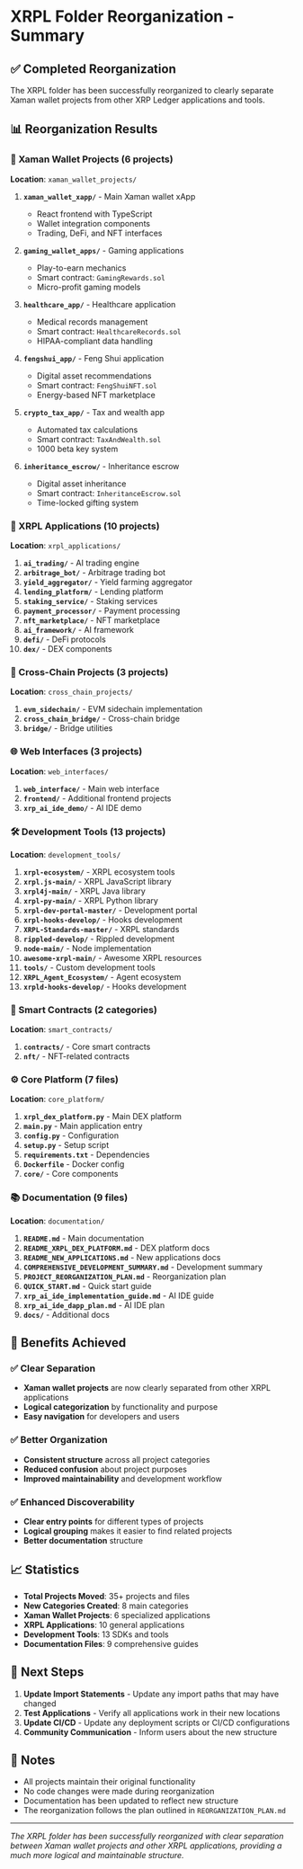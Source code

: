 # XRPL Folder Reorganization - Summary

## ✅ Completed Reorganization

The XRPL folder has been successfully reorganized to clearly separate Xaman wallet projects from other XRP Ledger applications and tools.

## 📊 Reorganization Results

### 🏦 Xaman Wallet Projects (6 projects)
**Location**: `xaman_wallet_projects/`

1. **`xaman_wallet_xapp/`** - Main Xaman wallet xApp
   - React frontend with TypeScript
   - Wallet integration components
   - Trading, DeFi, and NFT interfaces

2. **`gaming_wallet_apps/`** - Gaming applications
   - Play-to-earn mechanics
   - Smart contract: `GamingRewards.sol`
   - Micro-profit gaming models

3. **`healthcare_app/`** - Healthcare application
   - Medical records management
   - Smart contract: `HealthcareRecords.sol`
   - HIPAA-compliant data handling

4. **`fengshui_app/`** - Feng Shui application
   - Digital asset recommendations
   - Smart contract: `FengShuiNFT.sol`
   - Energy-based NFT marketplace

5. **`crypto_tax_app/`** - Tax and wealth app
   - Automated tax calculations
   - Smart contract: `TaxAndWealth.sol`
   - 1000 beta key system

6. **`inheritance_escrow/`** - Inheritance escrow
   - Digital asset inheritance
   - Smart contract: `InheritanceEscrow.sol`
   - Time-locked gifting system

### 🚀 XRPL Applications (10 projects)
**Location**: `xrpl_applications/`

1. **`ai_trading/`** - AI trading engine
2. **`arbitrage_bot/`** - Arbitrage trading bot
3. **`yield_aggregator/`** - Yield farming aggregator
4. **`lending_platform/`** - Lending platform
5. **`staking_service/`** - Staking services
6. **`payment_processor/`** - Payment processing
7. **`nft_marketplace/`** - NFT marketplace
8. **`ai_framework/`** - AI framework
9. **`defi/`** - DeFi protocols
10. **`dex/`** - DEX components

### 🌉 Cross-Chain Projects (3 projects)
**Location**: `cross_chain_projects/`

1. **`evm_sidechain/`** - EVM sidechain implementation
2. **`cross_chain_bridge/`** - Cross-chain bridge
3. **`bridge/`** - Bridge utilities

### 🌐 Web Interfaces (3 projects)
**Location**: `web_interfaces/`

1. **`web_interface/`** - Main web interface
2. **`frontend/`** - Additional frontend projects
3. **`xrp_ai_ide_demo/`** - AI IDE demo

### 🛠️ Development Tools (13 projects)
**Location**: `development_tools/`

1. **`xrpl-ecosystem/`** - XRPL ecosystem tools
2. **`xrpl.js-main/`** - XRPL JavaScript library
3. **`xrpl4j-main/`** - XRPL Java library
4. **`xrpl-py-main/`** - XRPL Python library
5. **`xrpl-dev-portal-master/`** - Development portal
6. **`xrpl-hooks-develop/`** - Hooks development
7. **`XRPL-Standards-master/`** - XRPL standards
8. **`rippled-develop/`** - Rippled development
9. **`node-main/`** - Node implementation
10. **`awesome-xrpl-main/`** - Awesome XRPL resources
11. **`tools/`** - Custom development tools
12. **`XRPL_Agent_Ecosystem/`** - Agent ecosystem
13. **`xrpld-hooks-develop/`** - Hooks development

### 📜 Smart Contracts (2 categories)
**Location**: `smart_contracts/`

1. **`contracts/`** - Core smart contracts
2. **`nft/`** - NFT-related contracts

### ⚙️ Core Platform (7 files)
**Location**: `core_platform/`

1. **`xrpl_dex_platform.py`** - Main DEX platform
2. **`main.py`** - Main application entry
3. **`config.py`** - Configuration
4. **`setup.py`** - Setup script
5. **`requirements.txt`** - Dependencies
6. **`Dockerfile`** - Docker config
7. **`core/`** - Core components

### 📚 Documentation (9 files)
**Location**: `documentation/`

1. **`README.md`** - Main documentation
2. **`README_XRPL_DEX_PLATFORM.md`** - DEX platform docs
3. **`README_NEW_APPLICATIONS.md`** - New applications docs
4. **`COMPREHENSIVE_DEVELOPMENT_SUMMARY.md`** - Development summary
5. **`PROJECT_REORGANIZATION_PLAN.md`** - Reorganization plan
6. **`QUICK_START.md`** - Quick start guide
7. **`xrp_ai_ide_implementation_guide.md`** - AI IDE guide
8. **`xrp_ai_ide_dapp_plan.md`** - AI IDE plan
9. **`docs/`** - Additional docs

## 🎯 Benefits Achieved

### ✅ Clear Separation
- **Xaman wallet projects** are now clearly separated from other XRPL applications
- **Logical categorization** by functionality and purpose
- **Easy navigation** for developers and users

### ✅ Better Organization
- **Consistent structure** across all project categories
- **Reduced confusion** about project purposes
- **Improved maintainability** and development workflow

### ✅ Enhanced Discoverability
- **Clear entry points** for different types of projects
- **Logical grouping** makes it easier to find related projects
- **Better documentation** structure

## 📈 Statistics

- **Total Projects Moved**: 35+ projects and files
- **New Categories Created**: 8 main categories
- **Xaman Wallet Projects**: 6 specialized applications
- **XRPL Applications**: 10 general applications
- **Development Tools**: 13 SDKs and tools
- **Documentation Files**: 9 comprehensive guides

## 🔄 Next Steps

1. **Update Import Statements** - Update any import paths that may have changed
2. **Test Applications** - Verify all applications work in their new locations
3. **Update CI/CD** - Update any deployment scripts or CI/CD configurations
4. **Community Communication** - Inform users about the new structure

## 📝 Notes

- All projects maintain their original functionality
- No code changes were made during reorganization
- Documentation has been updated to reflect new structure
- The reorganization follows the plan outlined in `REORGANIZATION_PLAN.md`

---

*The XRPL folder has been successfully reorganized with clear separation between Xaman wallet projects and other XRPL applications, providing a much more logical and maintainable structure.*
